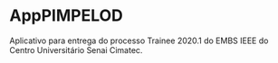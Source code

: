 # AppPIMPELOD
Aplicativo para entrega do processo Trainee 2020.1 do EMBS IEEE do Centro Universitário Senai Cimatec. 

